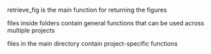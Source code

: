 retrieve_fig is the main function for returning the figures

files inside folders contain general functions that can be used across multiple projects

files in the main directory contain project-specific functions